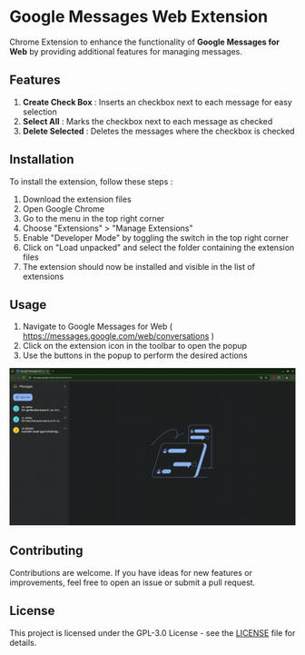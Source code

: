 # Google Messages Web Extension

Chrome Extension to enhance the functionality of **Google Messages for Web** by providing additional features for managing messages.

## Features

1. **Create Check Box** : Inserts an checkbox next to each message for easy selection
2. **Select All** : Marks the checkbox next to each message as checked
3. **Delete Selected** : Deletes the messages where the checkbox is checked

## Installation

To install the extension, follow these steps :

1. Download the extension files
2. Open Google Chrome
3. Go to the menu in the top right corner
4. Choose "Extensions" > "Manage Extensions"
5. Enable "Developer Mode" by toggling the switch in the top right corner
6. Click on "Load unpacked" and select the folder containing the extension files
7. The extension should now be installed and visible in the list of extensions

## Usage

1. Navigate to Google Messages for Web ( https://messages.google.com/web/conversations )
2. Click on the extension icon in the toolbar to open the popup
3. Use the buttons in the popup to perform the desired actions

![](assets/images/demo.gif)

## Contributing

Contributions are welcome. If you have ideas for new features or improvements, feel free to open an issue or submit a pull request.

## License

This project is licensed under the GPL-3.0 License - see the [LICENSE](LICENSE) file for details.
